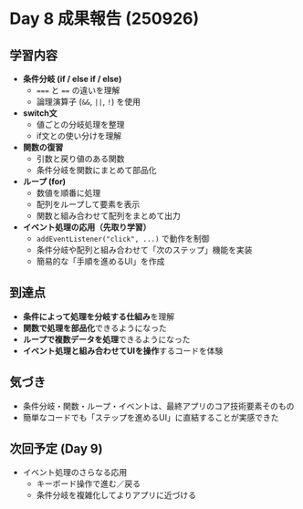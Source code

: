 # Day 8 成果報告 (250926)

## 学習内容
- **条件分岐 (if / else if / else)**
  - `===` と `==` の違いを理解
  - 論理演算子 (`&&`, `||`, `!`) を使用
- **switch文**
  - 値ごとの分岐処理を整理
  - if文との使い分けを理解
- **関数の復習**
  - 引数と戻り値のある関数
  - 条件分岐を関数にまとめて部品化
- **ループ (for)**
  - 数値を順番に処理
  - 配列をループして要素を表示
  - 関数と組み合わせて配列をまとめて出力
- **イベント処理の応用（先取り学習）**
  - `addEventListener("click", ...)` で動作を制御
  - 条件分岐や配列と組み合わせて「次のステップ」機能を実装
  - 簡易的な「手順を進めるUI」を作成

## 到達点
- **条件によって処理を分岐する仕組み**を理解  
- **関数で処理を部品化**できるようになった  
- **ループで複数データを処理**できるようになった  
- **イベント処理と組み合わせてUIを操作**するコードを体験  

## 気づき
- 条件分岐・関数・ループ・イベントは、最終アプリのコア技術要素そのもの  
- 簡単なコードでも「ステップを進めるUI」に直結することが実感できた  

## 次回予定 (Day 9)
- イベント処理のさらなる応用  
  - キーボード操作で進む／戻る  
  - 条件分岐を複雑化してよりアプリに近づける  
